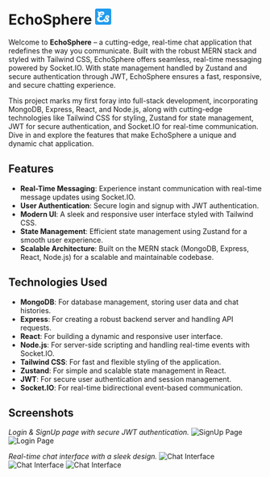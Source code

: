 # EchoSphere ![EchoSphere Logo](assets/chat-app-icon-32.png) 

Welcome to **EchoSphere** – a cutting-edge, real-time chat application that redefines the way you communicate. Built with the robust MERN stack and styled with Tailwind CSS, EchoSphere offers seamless, real-time messaging powered by Socket.IO. With state management handled by Zustand and secure authentication through JWT, EchoSphere ensures a fast, responsive, and secure chatting experience.

This project marks my first foray into full-stack development, incorporating MongoDB, Express, React, and Node.js, along with cutting-edge technologies like Tailwind CSS for styling, Zustand for state management, JWT for secure authentication, and Socket.IO for real-time communication. Dive in and explore the features that make EchoSphere a unique and dynamic chat application.
## Features

- **Real-Time Messaging**: Experience instant communication with real-time message updates using Socket.IO.
- **User Authentication**: Secure login and signup with JWT authentication.
- **Modern UI**: A sleek and responsive user interface styled with Tailwind CSS.
- **State Management**: Efficient state management using Zustand for a smooth user experience.
- **Scalable Architecture**: Built on the MERN stack (MongoDB, Express, React, Node.js) for a scalable and maintainable codebase.

## Technologies Used

- **MongoDB**: For database management, storing user data and chat histories.
- **Express**: For creating a robust backend server and handling API requests.
- **React**: For building a dynamic and responsive user interface.
- **Node.js**: For server-side scripting and handling real-time events with Socket.IO.
- **Tailwind CSS**: For fast and flexible styling of the application.
- **Zustand**: For simple and scalable state management in React.
- **JWT**: For secure user authentication and session management.
- **Socket.IO**: For real-time bidirectional event-based communication.

## Screenshots

*Login & SignUp page with secure JWT authentication.*
![SignUp Page](assets/chat-app-signup.png)
![Login Page](assets/chat-app-login.png)

*Real-time chat interface with a sleek design.*
![Chat Interface](assets/chat-app1.png)
![Chat Interface](assets/chat-app2.png)
![Chat Interface](assets/chat-app3.png)

